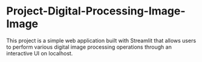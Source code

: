 # Project-Digital-Processing-Image-Image
This project is a simple web application built with Streamlit that allows users to perform various digital image processing operations through an interactive UI on localhost.
